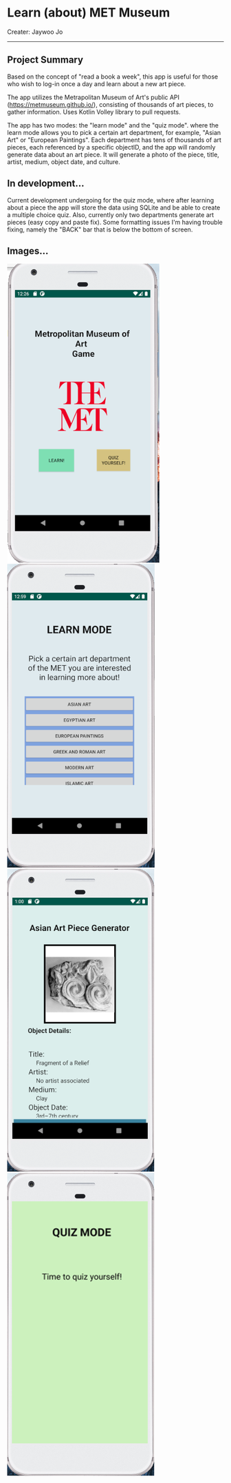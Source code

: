 # Learn (about) MET Museum

Creater: Jaywoo Jo

---

## Project Summary ##

Based on the concept of "read a book a week", this app is useful for those who wish to log-in once a day and learn about a new art piece. 

The app utilizes the Metrapolitan Museum of Art's public API (https://metmuseum.github.io/), consisting of thousands of art pieces, to gather information. Uses Kotlin Volley library to pull requests.

The app has two modes: the "learn mode" and the "quiz mode". where the learn mode allows you to pick a certain art department, for example, "Asian Art" or "European Paintings". Each department has tens of thousands of art pieces, each referenced by a specific objectID, and the app will randomly generate data about an art piece. It will generate a photo of the piece, title, artist, medium, object date, and culture.


## In development... ##

Current development undergoing for the quiz mode, where after learning about a piece the app will store the data using SQLite and be able to create a multiple choice quiz. Also, currently only two departments generate art pieces (easy copy and paste fix). Some formatting issues I'm having trouble fixing, namely the "BACK" bar that is below the bottom of screen.

## Images... ##

![](https://github.com/jaywoojo/Learn-MET-Museum/blob/master/README%20images/1.png)
![](https://github.com/jaywoojo/Learn-MET-Museum/blob/master/README%20images/2.png)
![](https://github.com/jaywoojo/Learn-MET-Museum/blob/master/README%20images/3.png)
![](https://github.com/jaywoojo/Learn-MET-Museum/blob/master/README%20images/4.jpg)

